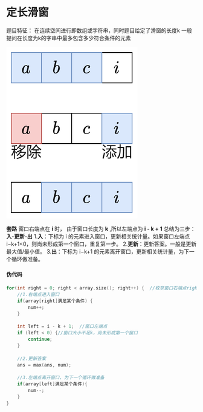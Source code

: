 # 定长滑窗

题目特征：
在连续空间进行即数组或字符串，同时题目给定了滑窗的长度k
一般提问在长度为k的字串中最多包含多少符合条件的元素

![alt text](image.png)

**套路**
窗口右端点在 **i** 时， 由于窗口长度为 **k** ,所以左端点为 **i - k + 1**
总结为三步： **入-更新-出**
1.**入**：下标为 i 的元素进入窗口，更新相关统计量。如果窗口左端点 i−k+1<0，则尚未形成第一个窗口，重复第一步。
2.**更新**：更新答案。一般是更新最大值/最小值。
3.**出**：下标为 i−k+1 的元素离开窗口，更新相关统计量，为下一个循环做准备。

#### 伪代码

```C++
for(int right = 0; right < array.size(); right++) {  //枚举窗口右端点right
	//1.右端点进入窗口
	if(array[right]满足某个条件) {
		num++;
	}

	int left = i - k + 1;  //窗口左端点
	if (left < 0) {//窗口大小不足k，尚未形成第一个窗口
		continue;
	}

	//2.更新答案
	ans = max(ans, num);

	//3.左端点离开窗口，为下一个循环做准备
	if(array[left]满足某个条件){
		num--;
	}
}
```
